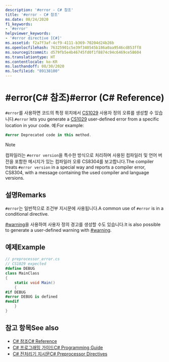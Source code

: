 ```yaml
---
description: '#error - C# 참조'
title: '#error - C# 참조'
ms.date: 08/24/2020
f1_keywords:
- '#error'
helpviewer_keywords:
- '#error directive [C#]'
ms.assetid: f2a7f3af-4cf9-4111-b369-70204d24b26b
ms.openlocfilehash: 76325901c5e39f340545b186a0aa9546cd853ff8
ms.sourcegitcommit: d579fb5e4b46745fd0f1f8874c94c6469ce58604
ms.translationtype: HT
ms.contentlocale: ko-KR
ms.lasthandoff: 08/30/2020
ms.locfileid: "89138100"
---
```

# <a name="error-c-reference"></a><span data-ttu-id="9be42-103">#error(C# 참조)</span><span class="sxs-lookup"><span data-stu-id="9be42-103">#error (C# Reference)</span></span>

<span data-ttu-id="9be42-104">`#error`를 사용하면 코드의 특정 위치에서 [CS1029](../compiler-messages/cs1029.md) 사용자 정의 오류를 생성할 수 있습니다.</span><span class="sxs-lookup"><span data-stu-id="9be42-104">`#error` lets you generate a [CS1029](../compiler-messages/cs1029.md) user-defined error from a specific location in your code.</span></span> <span data-ttu-id="9be42-105">예:</span><span class="sxs-lookup"><span data-stu-id="9be42-105">For example:</span></span>

```csharp
#error Deprecated code in this method.
```

> [!NOTE]
> <span data-ttu-id="9be42-106">컴파일러는 `#error version`을 특수한 방식으로 처리하며 사용된 컴파일러 및 언어 버전을 포함한 메시지가 있는 컴파일러 오류 CS8304를 보고합니다.</span><span class="sxs-lookup"><span data-stu-id="9be42-106">The compiler treats `#error version` in a special way and reports a compiler error, CS8304, with a message containing the used compiler and language versions.</span></span>

## <a name="remarks"></a><span data-ttu-id="9be42-107">설명</span><span class="sxs-lookup"><span data-stu-id="9be42-107">Remarks</span></span>

<span data-ttu-id="9be42-108">`#error`는 일반적으로 조건부 지시문에 사용됩니다.</span><span class="sxs-lookup"><span data-stu-id="9be42-108">A common use of `#error` is in a conditional directive.</span></span>

<span data-ttu-id="9be42-109">[#warning](./preprocessor-warning.md)을 사용하여 사용자 정의 경고를 생성할 수도 있습니다.</span><span class="sxs-lookup"><span data-stu-id="9be42-109">It is also possible to generate a user-defined warning with [#warning](./preprocessor-warning.md).</span></span>

## <a name="example"></a><span data-ttu-id="9be42-110">예제</span><span class="sxs-lookup"><span data-stu-id="9be42-110">Example</span></span>

```csharp
// preprocessor_error.cs
// CS1029 expected
#define DEBUG
class MainClass
{
    static void Main()
    {
#if DEBUG
#error DEBUG is defined
#endif
    }
}
```

## <a name="see-also"></a><span data-ttu-id="9be42-111">참고 항목</span><span class="sxs-lookup"><span data-stu-id="9be42-111">See also</span></span>

- [<span data-ttu-id="9be42-112">C# 참조</span><span class="sxs-lookup"><span data-stu-id="9be42-112">C# Reference</span></span>](../index.md)
- [<span data-ttu-id="9be42-113">C# 프로그래밍 가이드</span><span class="sxs-lookup"><span data-stu-id="9be42-113">C# Programming Guide</span></span>](../../programming-guide/index.md)
- [<span data-ttu-id="9be42-114">C# 전처리기 지시문</span><span class="sxs-lookup"><span data-stu-id="9be42-114">C# Preprocessor Directives</span></span>](./index.md)
